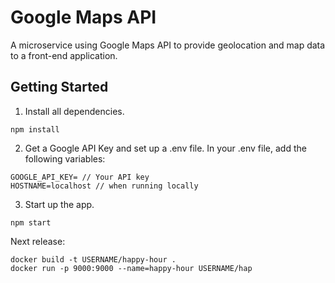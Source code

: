 # Google Maps API

A microservice using Google Maps API to provide geolocation and map data to a front-end application.


## Getting Started

1. Install all dependencies.
 
```
npm install
```
 
2. Get a Google API Key and set up a .env file. In your .env file, add the following variables:

```
GOOGLE_API_KEY= // Your API key
HOSTNAME=localhost // when running locally
```

3. Start up the app.

```
npm start 
```

Next release:
```
docker build -t USERNAME/happy-hour .
docker run -p 9000:9000 --name=happy-hour USERNAME/hap
```